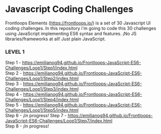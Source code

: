# Javascript Coding Challenges
Frontloops Elements (https://frontloops.io/) is a set of 30 Javascript UI coding challenges.
In this repository i'm going to code this 30 challenges using JavaScript implementing ES6 syntax and features.
¡No JS libraries/frameworks at all! Just plain JavaScript.


### LEVEL 1

Step 1 - https://emilianog94.github.io/Frontloops-JavaScript-ES6-Challenges/Loop1/Step1/index.html <br/>
Step 2 - https://emilianog94.github.io/Frontloops-JavaScript-ES6-Challenges/Loop1/Step2/index.html <br/>
Step 3 - https://emilianog94.github.io/Frontloops-JavaScript-ES6-Challenges/Loop1/Step3/index.html <br/>
Step 4 - https://emilianog94.github.io/Frontloops-JavaScript-ES6-Challenges/Loop1/Step4/index.html <br/>
Step 5 - https://emilianog94.github.io/Frontloops-JavaScript-ES6-Challenges/Loop1/Step5/index.html <br/>
Step 6 - ¡In progress!
Step 7 - https://emilianog94.github.io/Frontloops-JavaScript-ES6-Challenges/Loop1/Step7/index.html <br/>
Step 8 - ¡In progress!
